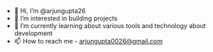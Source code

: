- 👋 Hi, I’m @arjungupta26
- 👀 I’m interested in building projects
- 🌱 I’m currently learning about various tools and technology about development
- 📫 How to reach me - arjungupta0026@gmail.com
